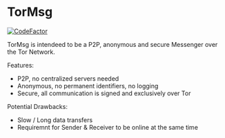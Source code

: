 # TorMsg

[![CodeFactor](https://www.codefactor.io/repository/github/craumix/tormsg/badge)](https://www.codefactor.io/repository/github/craumix/tormsg)

TorMsg is intendeed to be a P2P, anonymous and secure Messenger over the Tor Network.

Features:
- P2P, no centralized servers needed
- Anonymous, no permanent identifiers, no logging
- Secure, all communication is signed and exclusively over Tor

Potential Drawbacks:
- Slow / Long data transfers
- Requiremnt for Sender & Receiver to be online at the same time
